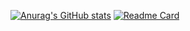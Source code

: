 
[![Anurag's GitHub stats](https://github-readme-stats.vercel.app/api?username=HerrErde)](https://github.com/anuraghazra/github-readme-stats)
[![Readme Card](https://github-readme-stats.vercel.app/api/pin/?username=HerrErde&repo=HerrErde.github.io)](https://github.com/HerrErde/HerrErde.github.io)
